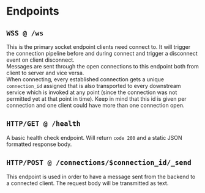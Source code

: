 # Endpoints

## `WSS @ /ws`

This is the primary socket endpoint clients need connect to. It will trigger the connection pipeline before and during connect and trigger a disconnect event on client disconnect. \
Messages are sent through the open connections to this endpoint both from client to server and vice versa. \
When connecting, every established connection gets a unique `connection_id` assigned that is also transported to every downstream service which is invoked at any point (since the connection was not permitted yet at that point in time). Keep in mind that this id is given per connection and one client could have more than one connection open.

## `HTTP/GET @ /health`

A basic health check endpoint. Will return `code 200` and a static JSON formatted response body.

## `HTTP/POST @ /connections/$connection_id/_send`

This endpoint is used in order to have a message sent from the backend to a connected client. The request body will be transmitted as text.
